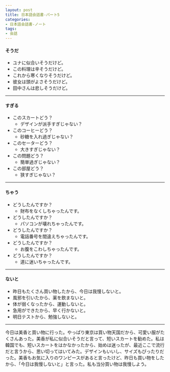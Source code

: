 ```yaml
---
layout: post
title: 日本語会話書-パート5
categories:
- 日本語会話書-ノート
tags:
- 会話
---
```

#### そうだ
* ユナに似合いそうだけど。
* この料理は辛そうだけど。
* これから寒くなりそうだけど。
* 彼女は頭がよさそうだけど。
* 田中さんは悲しそうだけど。

---
#### すぎる
* このスカートどう？
	* デザインが派手すぎじゃない？
* このコーヒーどう？
	* 砂糖を入れ過ぎじゃない？
* このセーターどう？
	* 大きすぎじゃない？
* この問題どう？
	* 簡単過ぎじゃない？
* この部屋どう？
	* 狭すぎじゃない？

---
#### ちゃう
* どうしたんですか？
	* 財布をなくしちゃったんです。
* どうしたんですか？
	* パソコンが壊れちゃったんです。
* どうしたんですか？
	* 電話番号を間違えちゃったんです。
* どうしたんですか？
	* お腹をこわしちゃったんです。
* どうしたんですか？
	* 道に迷いちゃったんです。

---
#### ないと
* 昨日もたくさん買い物したから、今日は我慢しないと。
* 風邪を引いたから、薬を飲まないと。
* 体が弱くなったから、運動しないと。
* 急用ができたから、早く行かないと。
* 明日テストから、勉強しないと。

---
今日は美香と買い物に行った。やっぱり東京は買い物天国だから、可愛い服がたくさんあった。美香が私に似合いそうだと言って、短いスカートを勧めた。私は韓国でも、短いスカートをはかなかったから、始めは迷ったが、最近ここで流行だと言うから、思い切ってはいてみた。デザインもいいし、サイズもぴったりだった。美香もお気に入りのワンピースがあると言ったけど、昨日も買い物をしたから、「今日は我慢しないと」と言った。私も当分買い物は我慢しよう。
